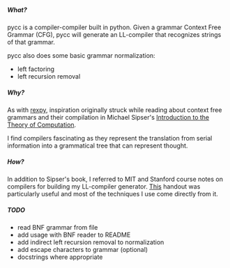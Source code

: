 ##### What?
pycc is a compiler-compiler built in python. Given a grammar Context Free Grammar (CFG), pycc will generate an
LL-compiler that recognizes strings of that grammar.

pycc also does some basic grammar normalization:
- left factoring
- left recursion removal

##### Why?
As with [rexpy](https://github.com/lsankar4033/rexpy), inspiration originally struck while reading about
context free grammars and their compilation in Michael Sipser's
[Introduction to the Theory of Computation](https://www.amazon.com/Introduction-Theory-Computation-Michael-Sipser/dp/113318779X).

I find compilers fascinating as they represent the translation from serial information into a grammatical tree
that can represent thought.

##### How?
In addition to Sipser's book, I referred to MIT and Stanford course notes on compilers for building my
LL-compiler
generator. [This](http://web.stanford.edu/class/archive/cs/cs143/cs143.1128/handouts/090%20Top-Down%20Parsing.pdf)
handout was particularly useful and most of the techniques I use come directly from it.

##### TODO
- read BNF grammar from file
- add usage with BNF reader to README
- add indirect left recursion removal to normalization
- add escape characters to grammar (optional)
- docstrings where appropriate
